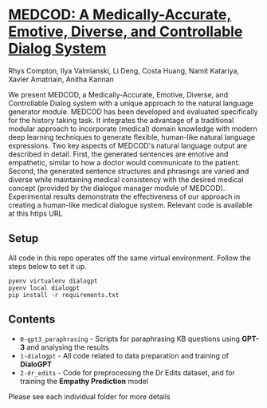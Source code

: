 # [MEDCOD: A Medically-Accurate, Emotive, Diverse, and Controllable Dialog System](https://arxiv.org/abs/2111.09381)

Rhys Compton, Ilya Valmianski, Li Deng, Costa Huang, Namit Katariya, Xavier Amatriain, Anitha Kannan

We present MEDCOD, a Medically-Accurate, Emotive, Diverse, and Controllable Dialog system with a unique approach to the natural language generator module. MEDCOD has been developed and evaluated specifically for the history taking task. It integrates the advantage of a traditional modular approach to incorporate (medical) domain knowledge with modern deep learning techniques to generate flexible, human-like natural language expressions. Two key aspects of MEDCOD's natural language output are described in detail. First, the generated sentences are emotive and empathetic, similar to how a doctor would communicate to the patient. Second, the generated sentence structures and phrasings are varied and diverse while maintaining medical consistency with the desired medical concept (provided by the dialogue manager module of MEDCOD). Experimental results demonstrate the effectiveness of our approach in creating a human-like medical dialogue system. Relevant code is available at this https URL

## Setup

All code in this repo operates off the same virtual environment. Follow the steps below to set it up.

```
pyenv virtualenv dialogpt
pyenv local dialogpt
pip install -r requirements.txt
```


## Contents

* `0-gpt3_paraphrasing` - Scripts for paraphrasing KB questions using **GPT-3** and analysing the results
* `1-dialogpt` - All code related to data preparation and training of **DialoGPT**
* `2-dr_edits` - Code for preprocessing the Dr Edits dataset, and for training the **Empathy Prediction** model

Please see each individual folder for more details